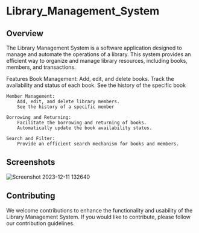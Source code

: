 # Library_Management_System

Overview
----------
The Library Management System is a software application designed to manage and automate the operations of a library. This system provides an efficient way to organize and manage library resources, including books, members, and transactions.

Features
    Book Management:
        Add, edit, and delete books.
        Track the availability and status of each book.
        See the history of the specific book

    Member Management:
        Add, edit, and delete library members.
        See the history of a specific member

    Borrowing and Returning:
        Facilitate the borrowing and returning of books.
        Automatically update the book availability status.

    Search and Filter:
        Provide an efficient search mechanism for books and members.

Screenshots
------------
![Screenshot 2023-12-11 132640](https://github.com/Rushikesh-264/LIbrary_Management_System/assets/150276077/3bcc9033-eba5-4b48-aeab-b94707afa6ad)



Contributing
------------
We welcome contributions to enhance the functionality and usability of the Library Management System. If you would like to contribute, please follow our contribution guidelines.
